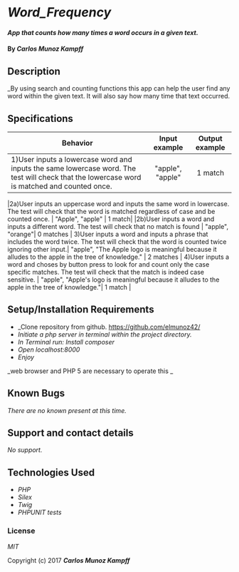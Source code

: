 # _Word_Frequency_

#### _App that counts how many times a word occurs in a given text._

#### By _**Carlos Munoz Kampff**_

## Description

_By using search and counting functions this app can help the user find any word within the given text. It will also say how many time that text occurred.

## Specifications

| Behavior                                              |   Input example   |  Output example |
|-------------------------------------------------------|:-----------------:|:---------------:|
|1)User inputs a lowercase word and inputs the same lowercase word. The test will check that the lowercase word is matched and counted once. | "apple", "apple" | 1 match |

|2a)User inputs an uppercase word and inputs the same word in lowercase. The test will check that the word is matched regardless of case and be counted once. | "Apple", "apple" | 1 match|
|2b)User inputs a word and inputs a different word. The test will check that no match is found | "apple", "orange"| 0 matches |
3)User inputs a word and inputs a phrase that includes the word twice. The test will check that the word is counted twice ignoring other input.| "apple", "The Apple logo is meaningful because it alludes to the apple in the tree of knowledge." | 2 matches |
4)User inputs a word and choses by button press to look for and count only the case specific matches. The test will check that the match is indeed case sensitive. | "apple", "Apple's logo is meaningful because it alludes to the apple in the tree of knowledge."| 1 match |


## Setup/Installation Requirements


* _Clone repository from github. https://github.com/elmunoz42/
* _Initiate a php server in terminal within the project directory._
* _In Terminal run: Install composer_
* _Open localhost:8000_
* _Enjoy_

_web browser and PHP 5 are necessary to operate this _

## Known Bugs

_There are no known present at this time._

## Support and contact details

_No support._

## Technologies Used

* _PHP_
* _Silex_
* _Twig_
* _PHPUNIT tests_

### License

*MIT*

Copyright (c) 2017 **_Carlos Munoz Kampff_**
